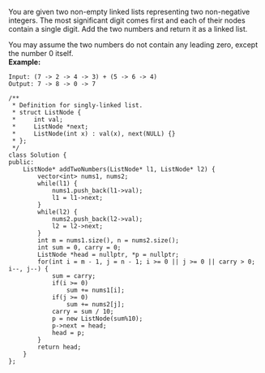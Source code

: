 You are given two non-empty linked lists representing two non-negative integers. The most significant digit comes first and each of their nodes contain a single digit. Add the two numbers and return it as a linked list.  

You may assume the two numbers do not contain any leading zero, except the number 0 itself.  
**Example:**  
```
Input: (7 -> 2 -> 4 -> 3) + (5 -> 6 -> 4)
Output: 7 -> 8 -> 0 -> 7
```
```
/**
 * Definition for singly-linked list.
 * struct ListNode {
 *     int val;
 *     ListNode *next;
 *     ListNode(int x) : val(x), next(NULL) {}
 * };
 */
class Solution {
public:
    ListNode* addTwoNumbers(ListNode* l1, ListNode* l2) {
        vector<int> nums1, nums2;
        while(l1) {
            nums1.push_back(l1->val);
            l1 = l1->next;
        }
        while(l2) {
            nums2.push_back(l2->val);
            l2 = l2->next;
        }
        int m = nums1.size(), n = nums2.size();
        int sum = 0, carry = 0;
        ListNode *head = nullptr, *p = nullptr;
        for(int i = m - 1, j = n - 1; i >= 0 || j >= 0 || carry > 0; i--, j--) {
            sum = carry;
            if(i >= 0) 
                sum += nums1[i];
            if(j >= 0)
                sum += nums2[j];
            carry = sum / 10;
            p = new ListNode(sum%10);
            p->next = head;
            head = p;
        }
        return head;
    }
};
```